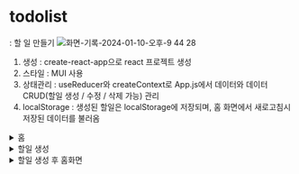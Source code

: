 # todolist
: 할 일 만들기 
![화면-기록-2024-01-10-오후-9 44 28](https://github.com/sukyung6999/react_practices/assets/77086339/f2d97509-f27f-4de2-946a-b78bba92dae4)

<ol>
  <li>생성 : create-react-app으로 react 프로젝트 생성</li>
  <li>스타일 : MUI 사용</li>
  <li>상태관리 : useReducer와 createContext로 App.js에서 데이터와 데이터 CRUD(할일 생성 / 수정 / 삭제 가능) 관리</li>
  <li>localStorage : 생성된 할일은 localStorage에 저장되며, 홈 화면에서 새로고침시 저장된 데이터를 불러옴 </li>
</ol>

<details>
  <summary>홈</summary>
  <img width="920" alt="home화면" src="https://github.com/sukyung6999/react_practices/assets/77086339/f562460c-3f77-4893-bbbf-d07706613cbb">
</details>
<details>
<summary>할일 생성</summary>
  <img width="920" alt="새로운 할일 생성 페이지" src="https://github.com/sukyung6999/react_practices/assets/77086339/78bd5363-90c5-4773-a518-0b4de7777570">
  <img width="920" alt="새로운 할일 생성 페이지 - 입력후" src="https://github.com/sukyung6999/react_practices/assets/77086339/d4ef71fa-e0d1-4fe0-a31d-e0ea833450d1">
   </details> 
<details>
  <summary>할일 생성 후 홈화면</summary>
    <img width="920" alt="할일 생성 후 홈으로 이동" src="https://github.com/sukyung6999/react_practices/assets/77086339/632db801-34fc-4e50-a58a-97ff4c674623">
 </details>
